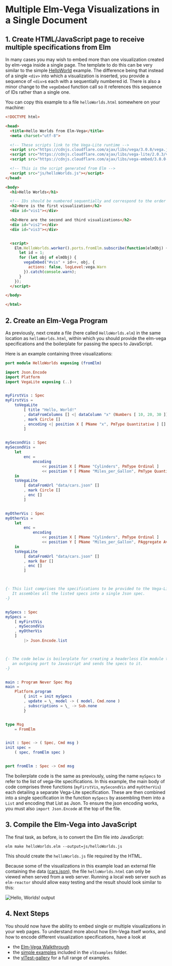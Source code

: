 # Multiple Elm-Vega Visualizations in a Single Document

## 1. Create HTML/JavaScript page to receive multiple specifications from Elm

In many cases you may wish to embed more than one visualization created by elm-vega inside a single page.
The template to do this can be very similar to the simple [HelloWorld](../helloWorld/README.md) example.
The  difference being that instead of a single `<div>` into which a visualization is inserted, you provide a sequence of `<div>`s each with a sequentially numbered id.
There is also a minor change to the `vegeEmbed` function call so it references this sequence of IDs rather than a single one.

You can copy this example to a file `helloWorlds.html` somewhere on your machine:

```html
<!DOCTYPE html>

<head>
  <title>Hello Worlds from Elm-Vega</title>
  <meta charset="utf-8">

  <!-- These scripts link to the Vega-Lite runtime -->
  <script src="https://cdnjs.cloudflare.com/ajax/libs/vega/3.0.8/vega.js"></script>
  <script src="https://cdnjs.cloudflare.com/ajax/libs/vega-lite/2.0.3/vega-lite.js"></script>
  <script src="https://cdnjs.cloudflare.com/ajax/libs/vega-embed/3.0.0-rc7/vega-embed.js"></script>

  <!-- This is the script generated from Elm -->
  <script src="js/helloWorlds.js"></script>
</head>

<body>
  <h1>Hello Worlds</h1>

  <!-- IDs should be numbered sequentially and correspond to the order of Vega-Lite specs generated in elm-vega. -->
  <h2>Here is the first visualization</h2>
  <div id="vis1"></div>

  <h2>Here are the second and third visualizations</h2>
  <div id="vis2"></div>
  <div id="vis3"></div>


  <script>
    Elm.HelloWorlds.worker().ports.fromElm.subscribe(function(elmObj) {
      let id = 1;
      for (let obj of elmObj) {
        vegaEmbed("#vis" + id++, obj, {
          actions: false, logLevel:vega.Warn
        }).catch(console.warn);
      }
    });
  </script>

</body>

</html>
```

## 2. Create an Elm-Vega Program

As previously, next create a file (here called `HelloWorlds.elm`) in the same location as `helloWorlds.html`, within which you should provide the elm-vega specifications and the boilerplate for passing the specs to JavaScript.

Here is an example containing three visualizations:

```elm
port module HelloWorlds exposing (fromElm)

import Json.Encode
import Platform
import VegaLite exposing (..)


myFirstVis : Spec
myFirstVis =
    toVegaLite
        [ title "Hello, World!"
        , dataFromColumns [] <| dataColumn "x" (Numbers [ 10, 20, 30 ]) []
        , mark Circle []
        , encoding <| position X [ PName "x", PmType Quantitative ] []
        ]


mySecondVis : Spec
mySecondVis =
    let
        enc =
            encoding
                << position X [ PName "Cylinders", PmType Ordinal ]
                << position Y [ PName "Miles_per_Gallon", PmType Quantitative ]
    in
    toVegaLite
        [ dataFromUrl "data/cars.json" []
        , mark Circle []
        , enc []
        ]


myOtherVis : Spec
myOtherVis =
    let
        enc =
            encoding
                << position X [ PName "Cylinders", PmType Ordinal ]
                << position Y [ PName "Miles_per_Gallon", PAggregate Average, PmType Quantitative ]
    in
    toVegaLite
        [ dataFromUrl "data/cars.json" []
        , mark Bar []
        , enc []
        ]



{- This list comprises the specifications to be provided to the Vega-Lite runtime.
   It assembles all the listed specs into a single Json spec.
-}


mySpecs : Spec
mySpecs =
    [ myFirstVis
    , mySecondVis
    , myOtherVis
    ]
        |> Json.Encode.list



{- The code below is boilerplate for creating a headerless Elm module that opens
   an outgoing port to Javascript and sends the specs to it.
-}


main : Program Never Spec Msg
main =
    Platform.program
        { init = init mySpecs
        , update = \_ model -> ( model, Cmd.none )
        , subscriptions = \_ -> Sub.none
        }


type Msg
    = FromElm


init : Spec -> ( Spec, Cmd msg )
init spec =
    ( spec, fromElm spec )


port fromElm : Spec -> Cmd msg
```

The boilerplate code is the same as previously, using the name `mySpecs` to refer to the list of vega-lite specifications.
In this example, the main body of code comprises three functions (`myFirstVis`, `mySecondVis` and `myOtherVis`) each detailing a separate Vega-Lite specification.
These are then combined into a single specification in the function `mySpecs` by assembling them into a `List` and encoding that List as Json.
To ensure the json encoding works, you must also `import Json.Encode` at the top of the file.

## 3. Compile the Elm-Vega into JavaScript

The final task, as before, is to convert the Elm file into JavaScript:

    elm make helloWorlds.elm --output=js/helloWorlds.js

This should create the `helloWorlds.js` file required by the HTML.

Because some of the visualizations in this example load an external file containing the data ([cars.json](../../vlExamples/data/cars.json)), the file `helloWorlds.html` can only be viewed when served from a web server.
Running a local web server such as `elm-reactor` should allow easy testing and the result should look similar to this:

![Hello, Worlds! output](images/helloWorlds.png)

## 4. Next Steps

You should now have the ability to embed single or multiple visualizations in your web pages.
To understand more about how Elm-Vega itself works, and how to encode different visualization specifications, have a look at

-   the [Elm-Vega Walkthrough](../walkthrough/README.md)
-   the [simple examples](../../vlExamples) included in the `vlExamples` folder.
-   the [vlTest-gallery](../../vlTest-gallery) for a full range of examples.
